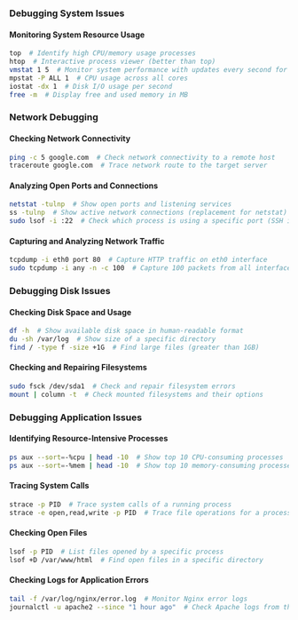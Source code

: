 ### Debugging System Issues
#### Monitoring System Resource Usage
```bash
top  # Identify high CPU/memory usage processes
htop  # Interactive process viewer (better than top)
vmstat 1 5  # Monitor system performance with updates every second for 5 iterations
mpstat -P ALL 1  # CPU usage across all cores
iostat -dx 1  # Disk I/O usage per second
free -m  # Display free and used memory in MB
```

### Network Debugging
#### Checking Network Connectivity
```bash
ping -c 5 google.com  # Check network connectivity to a remote host
traceroute google.com  # Trace network route to the target server
```

#### Analyzing Open Ports and Connections
```bash
netstat -tulnp  # Show open ports and listening services
ss -tulnp  # Show active network connections (replacement for netstat)
sudo lsof -i :22  # Check which process is using a specific port (SSH in this case)
```

#### Capturing and Analyzing Network Traffic
```bash
tcpdump -i eth0 port 80  # Capture HTTP traffic on eth0 interface
sudo tcpdump -i any -n -c 100  # Capture 100 packets from all interfaces
```

### Debugging Disk Issues
#### Checking Disk Space and Usage
```bash
df -h  # Show available disk space in human-readable format
du -sh /var/log  # Show size of a specific directory
find / -type f -size +1G  # Find large files (greater than 1GB)
```

#### Checking and Repairing Filesystems
```bash
sudo fsck /dev/sda1  # Check and repair filesystem errors
mount | column -t  # Check mounted filesystems and their options
```

### Debugging Application Issues
#### Identifying Resource-Intensive Processes
```bash
ps aux --sort=-%cpu | head -10  # Show top 10 CPU-consuming processes
ps aux --sort=-%mem | head -10  # Show top 10 memory-consuming processes
```

#### Tracing System Calls
```bash
strace -p PID  # Trace system calls of a running process
strace -e open,read,write -p PID  # Trace file operations for a process
```

#### Checking Open Files
```bash
lsof -p PID  # List files opened by a specific process
lsof +D /var/www/html  # Find open files in a specific directory
```

#### Checking Logs for Application Errors
```bash
tail -f /var/log/nginx/error.log  # Monitor Nginx error logs
journalctl -u apache2 --since "1 hour ago"  # Check Apache logs from the last hour
```

